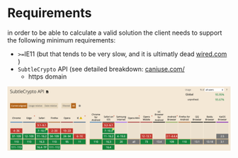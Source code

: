 # Requirements
in order to be able to calculate a valid solution the client needs to support the following minimum requirements:
  - `>=`IE11 (but that tends to be very slow, and it is ultimatly dead [wired.com](https://www.wired.com/story/microsoft-internet-explorer-is-finally-really-fully-dead/) )
  - `SubtleCrypto` API  (see detailed breakdown: [caniuse.com/](https://caniuse.com/?search=SubtleCrypto)
    - https domain

![caniuse](crypto-api.png)

